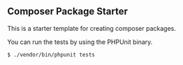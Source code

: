 
## Composer Package Starter

This is a starter template for creating composer packages.

You can run the tests by using the PHPUnit binary.

    $ ./vendor/bin/phpunit tests

